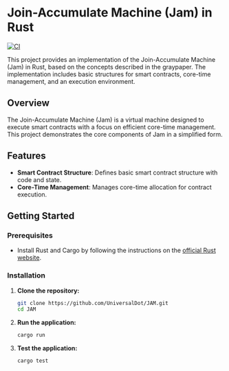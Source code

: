 # Join-Accumulate Machine (Jam) in Rust

[![CI](https://github.com/UniversalDot/JAM/actions/workflows/ci.yml/badge.svg)](https://github.com/UniversalDot/JAM/actions/workflows/ci.yml)


This project provides an implementation of the Join-Accumulate Machine (Jam) in Rust, based on the concepts described in the graypaper. The implementation includes basic structures for smart contracts, core-time management, and an execution environment.

## Overview

The Join-Accumulate Machine (Jam) is a virtual machine designed to execute smart contracts with a focus on efficient core-time management. This project demonstrates the core components of Jam in a simplified form.

## Features

- **Smart Contract Structure**: Defines basic smart contract structure with code and state.
- **Core-Time Management**: Manages core-time allocation for contract execution.


## Getting Started

### Prerequisites

- Install Rust and Cargo by following the instructions on the [official Rust website](https://www.rust-lang.org/tools/install).

### Installation

1. **Clone the repository:**

    ```bash
    git clone https://github.com/UniversalDot/JAM.git
    cd JAM
    ```

2. **Run the application:**

    ```bash
    cargo run
    ```

 3. **Test the application:**

    ```bash
    cargo test
    ```

